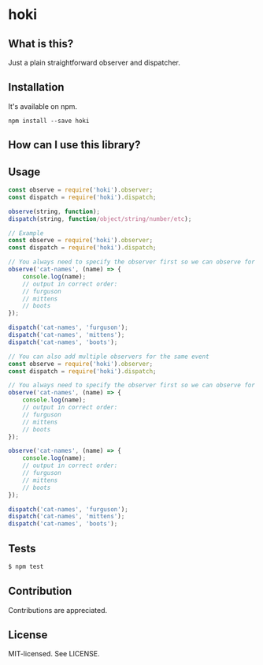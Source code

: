 hoki
======

What is this?
------
Just a plain straightforward observer and dispatcher.

Installation
------
It's available on npm.
```
npm install --save hoki
```

How can I use this library?
------

Usage
------
```js
const observe = require('hoki').observer;
const dispatch = require('hoki').dispatch;

observe(string, function);
dispatch(string, function/object/string/number/etc);
```

```js
// Example
const observe = require('hoki').observer;
const dispatch = require('hoki').dispatch;

// You always need to specify the observer first so we can observe for events
observe('cat-names', (name) => {
    console.log(name);
    // output in correct order:
    // furguson
    // mittens
    // boots
});

dispatch('cat-names', 'furguson');
dispatch('cat-names', 'mittens');
dispatch('cat-names', 'boots');
```

```js
// You can also add multiple observers for the same event
const observe = require('hoki').observer;
const dispatch = require('hoki').dispatch;

// You always need to specify the observer first so we can observe for events
observe('cat-names', (name) => {
    console.log(name);
    // output in correct order:
    // furguson
    // mittens
    // boots
});

observe('cat-names', (name) => {
    console.log(name);
    // output in correct order:
    // furguson
    // mittens
    // boots
});

dispatch('cat-names', 'furguson');
dispatch('cat-names', 'mittens');
dispatch('cat-names', 'boots');
```
Tests
------
```bash
$ npm test
```

Contribution
------
Contributions are appreciated.

License
------
MIT-licensed. See LICENSE.
